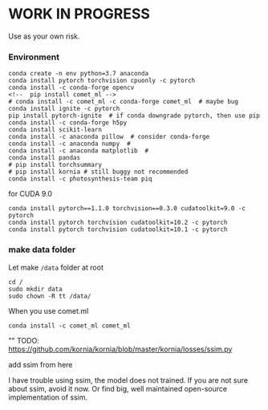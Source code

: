 # WORK IN PROGRESS

Use as your own risk. 


### Environment
```
conda create -n env python=3.7 anaconda
conda install pytorch torchvision cpuonly -c pytorch 
conda install -c conda-forge opencv
<!--  pip install comet_ml -->
# conda install -c comet_ml -c conda-forge comet_ml  # maybe bug
conda install ignite -c pytorch
pip install pytorch-ignite  # if conda downgrade pytorch, then use pip
conda install -c conda-forge h5py
conda install scikit-learn
conda install -c anaconda pillow  # consider conda-forge
conda install -c anaconda numpy  # 
conda install -c anaconda matplotlib  # 
conda install pandas
# pip install torchsummary 
# pip install kornia # still buggy not recommended 
conda install -c photosynthesis-team piq 
```

for CUDA 9.0

```shell script
conda install pytorch==1.1.0 torchvision==0.3.0 cudatoolkit=9.0 -c pytorch
conda install pytorch torchvision cudatoolkit=10.2 -c pytorch
conda install pytorch torchvision cudatoolkit=10.1 -c pytorch
```

### make data folder
Let make `/data` folder at root
```
cd /
sudo mkdir data
sudo chown -R tt /data/
```

When you use comet.ml
```shell script
conda install -c comet_ml comet_ml 
```

""
TODO: 
https://github.com/kornia/kornia/blob/master/kornia/losses/ssim.py

add ssim from here

I have trouble using ssim, the model does not trained. If you are not sure about ssim, avoid it now. Or find big, well maintained open-source implementation of ssim.
